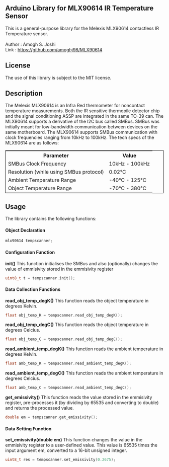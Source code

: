 <h2><b>Arduino Library for MLX90614 IR Temperature Sensor</b></h2>
This is a general-purpose library for the Melexis MLX90614 contactless IR Temperature sensor.<br><br>
Author : Amogh S. Joshi<br>
Link : <a href="https://github.com/amoghj98/MLX90614">https://github.com/amoghj98/MLX90614</a>

<h2><b>License</b></h2>
The use of this library is subject to the MIT license.
<h2><b>Description</b></h2>
The Melexis MLX90614 is an Infra Red thermometer for noncontact temperature measurements. Both the IR sensitive thermopile detector chip and the signal conditioning ASSP are integrated in the same TO-39 can. The MLX90614 supports a derivative of the I2C bus called SMBus. SMBus was initially meant for low-bandwidth communication between devices on the same motherboard. The MLX90614 supports SMBus communication with clock frequencies ranging from 10kHz to 100kHz. The tech specs of the MLX90614 are as follows:
<table style="border:1px solid black;margin-left:auto;margin-right:auto;">
  <tr>
    <th>Parameter</th>
    <th>Value</th>
  </tr>
  <tr>
    <td>SMBus Clock Frequency</td>
    <td>10kHz - 100kHz</td>
  </tr>
  <tr>
    <td>Resolution (while using SMBus protocol)</td>
    <td>0.02°C</td>
  </tr>
  <tr>
    <td>Ambient Temperature Range</td>
    <td>-40°C - 125°C</td>
  </tr>
  <tr>
    <td>Object Temperature Range</td>
    <td>-70°C - 380°C</td>
  </tr>
</table>

<h2><b>Usage</b></h2>
The library contains the following functions:
<h4>Object Declaration</h4>

```C++
mlx90614 tempscanner;
```
<h4>Configuration Function</h4>
<b>init()</b> This function initialises the SMBus and also (optionally) changes the value of emmisivity stored in the emmisivity register

```C++
uint8_t t = tempscanner.init();
```
<h4>Data Collection Functions</h4>
<b>read_obj_temp_degK()</b> This function reads the object temperature in degrees Kelvin.<br>

```C++
float obj_temp_K = tempscanner.read_obj_temp_degK();
```
<b>read_obj_temp_degC()</b> This function reads the object temperature in degrees Celcius.<br>

```C++
float obj_temp_C = tempscanner.read_obj_temp_degC();
```
<b>read_ambient_temp_degK()</b> This function reads the ambient temperature in degrees Kelvin.<br>

```C++
float amb_temp_K = tempscanner.read_ambient_temp_degK();
```
<b>read_ambient_temp_degC()</b> This function reads the ambient temperature in degrees Celcius.<br>

```C++
float amb_temp_C = tempscanner.read_ambient_temp_degC();
```
<b>get_emissivity()</b> This function reads the value stored in the emmisivity register, pre-processes it (by dividing by 65535 and converting to double) and returns the processed value.

```C++
double em = tempscanner.get_emissivity();
```
<h4>Data Setting Function</h4>
<b>set_emissivity(double em)</b> This function changes the value in the emmisivity register to a user-defined value. This value is 65535 times the input argument em, converted to a 16-bit unsigned integer.<br>

```C++
uint8_t res = tempscanner.set_emissivity(0.2675);
```
